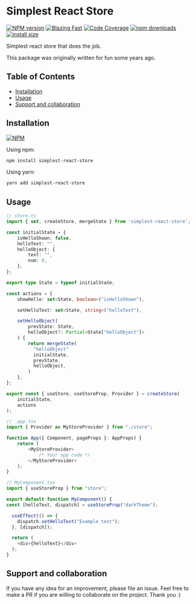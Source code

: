 # Simplest React Store

[npm-url]: https://npmjs.org/package/simplest-react-store
[npm-image]: http://img.shields.io/npm/v/simplest-react-store.svg

[![NPM version][npm-image]][npm-url] [![Blazing Fast](https://badgen.now.sh/badge/speed/blazing%20%F0%9F%94%A5/green)](https://github.com/MattCCC/simplest-react-store) [![Code Coverage](https://badgen.now.sh/badge/coverage/94.53/blue)](https://github.com/MattCCC/simplest-react-store) [![npm downloads](https://img.shields.io/npm/dm/simplest-react-store.svg?style=flat-square)](http://npm-stat.com/charts.html?package=simplest-react-store) [![install size](https://packagephobia.now.sh/badge?p=simplest-react-store)](https://packagephobia.now.sh/result?p=simplest-react-store)

Simplest react store that does the job.

This package was originally written for fun some years ago.

## Table of Contents

- [Installation](#installation)
- [Usage](#usage)
- [Support and collaboration](#support-and-collaboration)

## Installation

[![NPM](https://nodei.co/npm/simplest-react-store.png)](https://npmjs.org/package/simplest-react-store)

Using npm:

```bash
npm install simplest-react-store
```

Using yarn:

```bash
yarn add simplest-react-store
```

## Usage

```typescript
// store.ts
import { set, createStore, mergeState } from 'simplest-react-store';

const initialState = {
    isHelloShown: false,
    helloText: "",
    helloObject: {
        text: "",
        num: 0,
    },
};

export type State = typeof initialState;

const actions = {
    showHello: set<State, boolean>("isHelloShown"),

    setHelloText: set<State, string>("helloText"),

    setHelloObject(
        prevState: State,
        helloObject?: Partial<State["helloObject"]>
    ) {
        return mergeState(
          "helloObject"
          initialState,
          prevState,
          helloObject,
        )
    },
};

export const { useStore, useStoreProp, Provider } = createStore(
    initialState,
    actions
);

// _app.tsx
import { Provider as MyStoreProvider } from "./store";

function App({ Component, pageProps }: AppProps) {
    return (
        <MyStoreProvider>
            /* Your app code */
        </MyStoreProvider>
    );
}

// MyComponent.tsx
import { useStoreProp } from "store";

export default function MyComponent() {
const [helloText, dispatch] = useStoreProp("darkTheme");

  useEffect(() => {
    dispatch.setHelloText("Example text");
  }, [dispatch]);

  return (
    <div>{helloText}</div>
  );
}

```

## Support and collaboration

If you have any idea for an improvement, please file an issue. Feel free to make a PR if you are willing to collaborate on the project. Thank you :)
